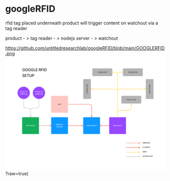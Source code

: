 # googleRFID


rfid tag placed underneath product will trigger content on watchout via a tag reader

product - > tag reader - > nodejs server - > watchout 

https://github.com/untitledresearchlab/googleRFID/blob/main/GOOGLERFID.png
![alt text](https://github.com/untitledresearchlab/googleRFID/blob/main/GOOGLERFID.png)?raw=true)
